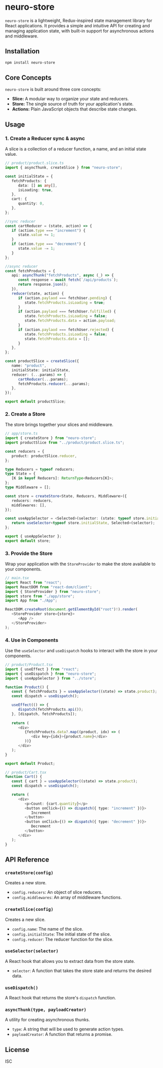 # neuro-store

`neuro-store` is a lightweight, Redux-inspired state management library for React applications. It provides a simple and intuitive API for creating and managing application state, with built-in support for asynchronous actions and middleware.

## Installation

```bash
npm install neuro-store
```

## Core Concepts

`neuro-store` is built around three core concepts:

-  **Slice:** A modular way to organize your state and reducers.
-  **Store:** The single source of truth for your application's state.
-  **Actions:** Plain JavaScript objects that describe state changes.

## Usage

### 1. Create a Reducer sync & async

A slice is a collection of a reducer function, a name, and an initial state value.

```typescript
// product/product.slice.ts
import { asyncThunk, createSlice } from "neuro-store";

const initialState = {
   fetchProducts: {
      data: [] as any[],
      isLoading: true,
   },
   cart: {
      quantity: 0,
   },
};

//sync reducer
const cartReducer = (state, action) => {
   if (action.type === "increment") {
      state.value += 1;
   }
   if (action.type === "decrement") {
      state.value -= 1;
   }
};

//async reducer
const fetchProducts = {
   api: asyncThunk("fetchProducts", async (_) => {
      const response = await fetch(`/api/products`);
      return response.json();
   }),
   reducer(state, action) {
      if (action.paylaod === fetchUser.pending) {
         state.fetchProducts.isLoading = true;
      }
      if (action.paylaod === fetchUser.fulfilled) {
         state.fetchProducts.isLoading = false;
         state.fetchProducts.data = action.payload;
      }
      if (action.paylaod === fetchUser.rejected) {
         state.fetchProducts.isLoading = false;
         state.fetchProducts.data = [];
      }
   },
};

const productSlice = createSlice({
   name: "product",
   initialState: initialState,
   reducer: (...params) => {
      cartReducer(...params);
      fetchProducts.reducer(...params);
   },
});

export default productSlice;
```

### 2. Create a Store

The store brings together your slices and middleware.

```typescript
// app/store.ts
import { createStore } from "neuro-store";
import productSlice from "../product/product.slice.ts";

const reducers = {
   product: productSlice.reducer,
};

type Reducers = typeof reducers;
type State = {
   [K in keyof Reducers]: ReturnType<Reducers[K]>;
};
type Middleware = [];

const store = createStore<State, Reducers, Middleware>({
   reducers: reducers,
   middlewares: [],
});

const useAppSelector = <Selected>(selector: (state: typeof store.initialState) => Selected): Selected => {
   return useSelector<typeof store.initialState, Selected>(selector);
};

export { useAppSelector };
export default store;
```

### 3. Provide the Store

Wrap your application with the `StoreProvider` to make the store available to your components.

```typescript
// main.tsx
import React from "react";
import ReactDOM from "react-dom/client";
import { StoreProvider } from "neuro-store";
import store from "./app/store";
import App from "./App";

ReactDOM.createRoot(document.getElementById("root")!).render(
   <StoreProvider store={store}>
      <App />
   </StoreProvider>
);
```

### 4. Use in Components

Use the `useSelector` and `useDispatch` hooks to interact with the store in your components.

```typescript
// product/Product.tsx
import { useEffect } from "react";
import { useDispatch } from "neuro-store";
import { useAppSelector } from "../store";

function Product() {
   const { fetchProducts } = useAppSelector((state) => state.product);
   const dispatch = useDispatch();

   useEffect(() => {
      dispatch(fetchProducts.api());
   }, [dispatch, fetchProducts]);
   
   return (
      <div>
         {fetchProducts.data?.map((product, idx) => (
            <div key={idx}>{product.name}</div>
         ))}
      </div>
   );
}

export default Product;
```

```typescript
// product/Cart.tsx
function Cart() {
   const { cart } = useAppSelector((state) => state.product);
   const dispatch = useDispatch();

   return (
      <div>
         <p>Count: {cart.quantity}</p>
         <button onClick={() => dispatch({ type: "increment" })}>
            Increment
         </button>
         <button onClick={() => dispatch({ type: "decrement" })}>
            Decrement
         </button>
      </div>
   );
}
```

## API Reference

### `createStore(config)`

Creates a new store.

-  `config.reducers`: An object of slice reducers.
-  `config.middlewares`: An array of middleware functions.

### `createSlice(config)`

Creates a new slice.

-  `config.name`: The name of the slice.
-  `config.initialState`: The initial state of the slice.
-  `config.reducer`: The reducer function for the slice.

### `useSelector(selector)`

A React hook that allows you to extract data from the store state.

-  `selector`: A function that takes the store state and returns the desired data.

### `useDispatch()`

A React hook that returns the store's `dispatch` function.

### `asyncThunk(type, payloadCreator)`

A utility for creating asynchronous thunks.

-  `type`: A string that will be used to generate action types.
-  `payloadCreator`: A function that returns a promise.

## License

ISC
